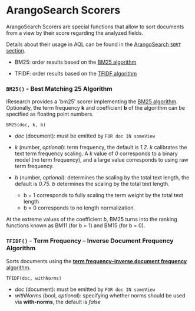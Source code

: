 ArangoSearch Scorers
====================

ArangoSearch Scorers are special functions that allow to sort documents from a
view by their score regarding the analyzed fields.

Details about their usage in AQL can be found in the [ArangoSearch `SORT`
section](../../../AQL/Views/ArangoSearch/index.html#arangosearch-sort).

- BM25: order results based on the [BM25 algorithm](https://en.wikipedia.org/wiki/Okapi_BM25)

- TFIDF: order results based on the [TFIDF algorithm](https://en.wikipedia.org/wiki/TF-IDF)

### `BM25()` - Best Matching 25 Algorithm

IResearch provides a 'bm25' scorer implementing the [BM25
algorithm](https://en.wikipedia.org/wiki/Okapi_BM25).  Optionally, the term
frequency **k** and coefficient **b** of the algorithm can be specified as
floating point numbers.

`BM25(doc, k, b)`

- *doc* (document): must be emitted by `FOR doc IN someView`

- *k* (number, _optional_): term frequency, the default is _1.2_.  *k*
  calibrates the text term frequency scaling.  A *k* value of *0* corresponds to
  a binary model (no term frequency), and a large value corresponds to using raw
  term frequency.

- *b* (number, _optional_): determines the scaling by the total text length, the
  default is _0.75_.  *b* determines the scaling by the total text length.
  - b = 1 corresponds to fully scaling the term weight by the total text length
  - b = 0 corresponds to no length normalization.

At the extreme values of the coefficient *b*, BM25 turns into the ranking
functions known as BM11 (for b = 1) and BM15 (for b = 0).

### `TFIDF()` - Term Frequency – Inverse Document Frequency Algorithm

Sorts documents using the [**term frequency–inverse document frequency**
algorithm](https://en.wikipedia.org/wiki/TF-IDF).

`TFIDF(doc, withNorms)`

- *doc* (document): must be emitted by `FOR doc IN someView`
- *withNorms* (bool, _optional_): specifying whether norms should be used via
  **with-norms**, the default is _false_
